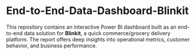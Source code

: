 # End-to-End-Data-Dashboard-Blinkit
This repository contains an interactive Power BI dashboard built as an end-to-end data solution for **Blinkit**, a quick commerce/grocery delivery platform. The report offers deep insights into operational metrics, customer behavior, and business performance.

